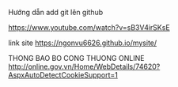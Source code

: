 Hướng dẫn add git lên github

https://www.youtube.com/watch?v=sB3V4irSKsE


link site
https://ngonvu6626.github.io/mysite/


THONG BAO BO CONG THUONG ONLINE
http://online.gov.vn/Home/WebDetails/74620?AspxAutoDetectCookieSupport=1
